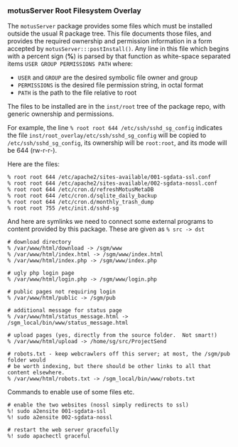### motusServer Root Filesystem Overlay ###

The `motusServer` package provides some files which must be installed outside
the usual R package tree.  This file documents those files, and provides
the required ownership and permission information in a form accepted by
`motusServer:::postInstall()`.  Any line in this file which begins with
a percent sign (**%**) is parsed by that function as white-space separated
items `USER GROUP PERMISSIONS PATH` where:

 - `USER` and `GROUP` are the desired symbolic file owner and group
 - `PERMISSIONS` is the desired file permission string, in octal format
 - `PATH` is the path to the file relative to root

The files to be installed are in the `inst/root` tree of the package repo, with
generic ownership and permissions.

For example, the line `% root root 644 /etc/ssh/sshd_sg_config` indicates the
file `inst/root_overlay/etc/ssh/sshd_sg_config` will be copied to `/etc/ssh/sshd_sg_config`,
its ownership will be `root:root`, and its mode will be 644 (rw-r-r-).

Here are the files:

```
% root root 644 /etc/apache2/sites-available/001-sgdata-ssl.conf
% root root 644 /etc/apache2/sites-available/002-sgdata-nossl.conf
% root root 644 /etc/cron.d/refreshMotusMetaDB
% root root 644 /etc/cron.d/sqlite_daily_backup
% root root 644 /etc/cron.d/monthly_trash_dump
% root root 755 /etc/init.d/sshd-sg

```
And here are symlinks we need to connect some external programs to content
provided by this package.  These are given as `% src -> dst`

```
# download directory
% /var/www/html/download -> /sgm/www
% /var/www/html/index.html -> /sgm/www/index.html
% /var/www/html/index.php -> /sgm/www/index.php

# ugly php login page
% /var/www/html/login.php -> /sgm/www/login.php

# public pages not requiring login
% /var/www/html/public -> /sgm/pub

# additional message for status page
% /var/www/html/status_message.html -> /sgm_local/bin/www/status_message.html

# upload pages (yes, directly from the source folder.  Not smart!)
% /var/www/html/upload -> /home/sg/src/ProjectSend

# robots.txt - keep webcrawlers off this server; at most, the /sgm/pub folder would
# be worth indexing, but there should be other links to all that content elsewhere.
% /var/www/html/robots.txt -> /sgm_local/bin/www/robots.txt

```

Commands to enable use of some files etc.

```
# enable the two websites (nossl simply redirects to ssl)
%! sudo a2ensite 001-sgdata-ssl
%! sudo a2ensite 002-sgdata-nossl

# restart the web server gracefully
%! sudo apachectl graceful

```
